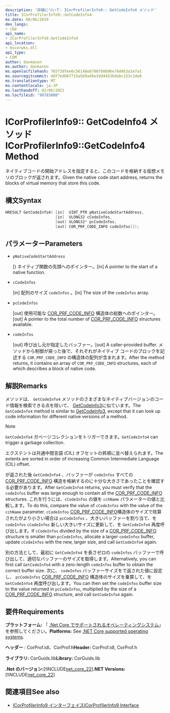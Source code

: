 ```yaml
---
description: '詳細について: ICorProfilerInfo9:: GetCodeInfo4 メソッド'
title: ICorProfilerInfo9::GetCodeInfo4
ms.date: 08/06/2019
dev_langs:
- cpp
api_name:
- ICorProfilerInfo9.GetCodeInfo4
api_location:
- mscorwks.dll
api_type:
- COM
author: davmason
ms.author: davmason
ms.openlocfilehash: 765f3dfee6c56148eb7807b0606e79d4b3a2e7a1
ms.sourcegitcommit: ddf7edb67715a5b9a45e3dd44536dabc153c1de0
ms.translationtype: MT
ms.contentlocale: ja-JP
ms.lasthandoff: 02/06/2021
ms.locfileid: "99783808"
---
```

# <a name="icorprofilerinfo9getcodeinfo4-method"></a><span data-ttu-id="b5d29-103">ICorProfilerInfo9:: GetCodeInfo4 メソッド</span><span class="sxs-lookup"><span data-stu-id="b5d29-103">ICorProfilerInfo9::GetCodeInfo4 Method</span></span>

<span data-ttu-id="b5d29-104">ネイティブコードの開始アドレスを指定すると、このコードを格納する仮想メモリのブロックが返されます。</span><span class="sxs-lookup"><span data-stu-id="b5d29-104">Given the native code start address, returns the blocks of virtual memory that store this code.</span></span>

## <a name="syntax"></a><span data-ttu-id="b5d29-105">構文</span><span class="sxs-lookup"><span data-stu-id="b5d29-105">Syntax</span></span>

```cpp
HRESULT GetCodeInfo4( [in]  UINT_PTR pNativeCodeStartAddress,
                      [in]  ULONG32 cCodeInfos,
                      [out] ULONG32* pcCodeInfos,
                      [out] COR_PRF_CODE_INFO codeInfos[]);
```

## <a name="parameters"></a><span data-ttu-id="b5d29-106">パラメーター</span><span class="sxs-lookup"><span data-stu-id="b5d29-106">Parameters</span></span>

- `pNativeCodeStartAddress`

  <span data-ttu-id="b5d29-107">\[) ネイティブ関数の先頭へのポインター。</span><span class="sxs-lookup"><span data-stu-id="b5d29-107">\[in] A pointer to the start of a native function.</span></span>

- `cCodeInfos`

  <span data-ttu-id="b5d29-108">\[in] 配列のサイズ `codeInfos` 。</span><span class="sxs-lookup"><span data-stu-id="b5d29-108">\[in] The size of the `codeInfos` array.</span></span>

- `pcCodeInfos`

  <span data-ttu-id="b5d29-109">\[out] 使用可能な [COR_PRF_CODE_INFO](cor-prf-code-info-structure.md) 構造体の総数へのポインター。</span><span class="sxs-lookup"><span data-stu-id="b5d29-109">\[out] A pointer to the total number of [COR_PRF_CODE_INFO](cor-prf-code-info-structure.md) structures available.</span></span>

- `codeInfos`

  <span data-ttu-id="b5d29-110">\[out] 呼び出し元が指定したバッファー。</span><span class="sxs-lookup"><span data-stu-id="b5d29-110">\[out] A caller-provided buffer.</span></span> <span data-ttu-id="b5d29-111">メソッドから制御が戻った後で、それぞれがネイティブ コードのブロックを記述する `COR_PRF_CODE_INFO` の構造体の配列が含まれます。</span><span class="sxs-lookup"><span data-stu-id="b5d29-111">After the method returns, it contains an array of `COR_PRF_CODE_INFO` structures, each of which describes a block of native code.</span></span>

## <a name="remarks"></a><span data-ttu-id="b5d29-112">解説</span><span class="sxs-lookup"><span data-stu-id="b5d29-112">Remarks</span></span>

<span data-ttu-id="b5d29-113">メソッドは、 `GetCodeInfo4` メソッドのさまざまなネイティブバージョンのコード情報を検索できる点を除いて、 [GetCodeInfo3](icorprofilerinfo4-getcodeinfo3-method.md)に似ています。</span><span class="sxs-lookup"><span data-stu-id="b5d29-113">The `GetCodeInfo4` method is similar to [GetCodeInfo3](icorprofilerinfo4-getcodeinfo3-method.md), except that it can look up code information for different native versions of a method.</span></span>

> [!NOTE]
> <span data-ttu-id="b5d29-114">`GetCodeInfo4` ガベージコレクションをトリガーできます。</span><span class="sxs-lookup"><span data-stu-id="b5d29-114">`GetCodeInfo4` can trigger a garbage collection.</span></span>

<span data-ttu-id="b5d29-115">エクステントは共通中間言語 (CIL) オフセットの昇順に並べ替えられます。</span><span class="sxs-lookup"><span data-stu-id="b5d29-115">The extents are sorted in order of increasing Common Intermediate Language (CIL) offset.</span></span>

<span data-ttu-id="b5d29-116">が返された後 `GetCodeInfo4` 、バッファーが `codeInfos` すべての [COR_PRF_CODE_INFO](cor-prf-code-info-structure.md) 構造を格納するのに十分な大きさであったことを確認する必要があります。</span><span class="sxs-lookup"><span data-stu-id="b5d29-116">After `GetCodeInfo4` returns, you must verify that the `codeInfos` buffer was large enough to contain all the [COR_PRF_CODE_INFO](cor-prf-code-info-structure.md) structures.</span></span> <span data-ttu-id="b5d29-117">これを行うには、`cCodeInfos` の値を `cchName` パラメーターの値と比較します。</span><span class="sxs-lookup"><span data-stu-id="b5d29-117">To do this, compare the value of `cCodeInfos` with the value of the `cchName` parameter.</span></span> <span data-ttu-id="b5d29-118">`cCodeInfos` [COR_PRF_CODE_INFO](cor-prf-code-info-structure.md)構造体のサイズで除算されたがより小さい場合は `pcCodeInfos` 、大きいバッファーを割り当て、を `codeInfos` `cCodeInfos` 新しい大きいサイズに更新して、を `GetCodeInfo4` 再度呼び出します。</span><span class="sxs-lookup"><span data-stu-id="b5d29-118">If `cCodeInfos` divided by the size of a [COR_PRF_CODE_INFO](cor-prf-code-info-structure.md) structure is smaller than `pcCodeInfos`, allocate a larger `codeInfos` buffer, update `cCodeInfos` with the new, larger size, and call `GetCodeInfo4` again.</span></span>

<span data-ttu-id="b5d29-119">別の方法として、最初に `GetCodeInfo4` を長さゼロの `codeInfos` バッファーで呼び出して、適切なバッファーのサイズを取得します。</span><span class="sxs-lookup"><span data-stu-id="b5d29-119">Alternatively, you can first call `GetCodeInfo4` with a zero-length `codeInfos` buffer to obtain the correct buffer size.</span></span> <span data-ttu-id="b5d29-120">次に、 `codeInfos` バッファーサイズをで返された値に設定し、 `pcCodeInfos` [COR_PRF_CODE_INFO](cor-prf-code-info-structure.md) 構造体のサイズを乗算して、を `GetCodeInfo4` 再度呼び出します。</span><span class="sxs-lookup"><span data-stu-id="b5d29-120">You can then set the `codeInfos` buffer size to the value returned in `pcCodeInfos`, multiplied by the size of a [COR_PRF_CODE_INFO](cor-prf-code-info-structure.md) structure, and call `GetCodeInfo4` again.</span></span>

## <a name="requirements"></a><span data-ttu-id="b5d29-121">要件</span><span class="sxs-lookup"><span data-stu-id="b5d29-121">Requirements</span></span>

<span data-ttu-id="b5d29-122">**プラットフォーム:** 「 [.Net Core でサポートされるオペレーティングシステム](../../../core/install/windows.md?pivots=os-windows)」を参照してください。</span><span class="sxs-lookup"><span data-stu-id="b5d29-122">**Platforms:** See [.NET Core supported operating systems](../../../core/install/windows.md?pivots=os-windows).</span></span>

<span data-ttu-id="b5d29-123">**ヘッダー** : CorProf.idl、CorProf.h</span><span class="sxs-lookup"><span data-stu-id="b5d29-123">**Header:** CorProf.idl, CorProf.h</span></span>

<span data-ttu-id="b5d29-124">**ライブラリ:** CorGuids.lib</span><span class="sxs-lookup"><span data-stu-id="b5d29-124">**Library:** CorGuids.lib</span></span>

<span data-ttu-id="b5d29-125">**.Net のバージョン:**[!INCLUDE[net_core_22](../../../../includes/net-core-22-md.md)]</span><span class="sxs-lookup"><span data-stu-id="b5d29-125">**.NET Versions:** [!INCLUDE[net_core_22](../../../../includes/net-core-22-md.md)]</span></span>

## <a name="see-also"></a><span data-ttu-id="b5d29-126">関連項目</span><span class="sxs-lookup"><span data-stu-id="b5d29-126">See also</span></span>

- [<span data-ttu-id="b5d29-127">ICorProfilerInfo9 インターフェイス</span><span class="sxs-lookup"><span data-stu-id="b5d29-127">ICorProfilerInfo9 Interface</span></span>](ICorProfilerInfo9-interface.md)
